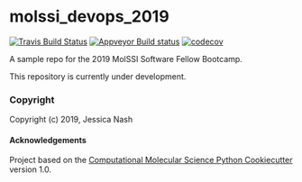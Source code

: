 molssi_devops_2019
==============================
[//]: # (Badges)
[![Travis Build Status](https://travis-ci.org/janash/molssi_devops_2019.svg?branch=master)](https://travis-ci.org/janash/molssi_devops_2019)
[![Appveyor Build status](https://ci.appveyor.com/api/projects/status/ft2yivnha1vq21a0?svg=true)](https://ci.appveyor.com/project/janash/molssi-devops-2019)
[![codecov](https://codecov.io/gh/janash/molssi_devops_2019/branch/master/graph/badge.svg)](https://codecov.io/gh/janash/molssi_devops_2019)

A sample repo for the 2019 MolSSI Software Fellow Bootcamp.

This repository is currently under development.

### Copyright

Copyright (c) 2019, Jessica Nash


#### Acknowledgements

Project based on the
[Computational Molecular Science Python Cookiecutter](https://github.com/molssi/cookiecutter-cms) version 1.0.
